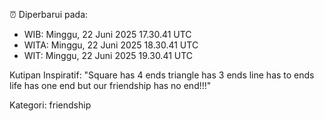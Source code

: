 ⏰ Diperbarui pada:
- WIB: Minggu, 22 Juni 2025 17.30.41 UTC
- WITA: Minggu, 22 Juni 2025 18.30.41 UTC
- WIT: Minggu, 22 Juni 2025 19.30.41 UTC

Kutipan Inspiratif:
"Square has 4 ends triangle has 3 ends line has to ends life has one end but our friendship has no end!!!"


Kategori: friendship

